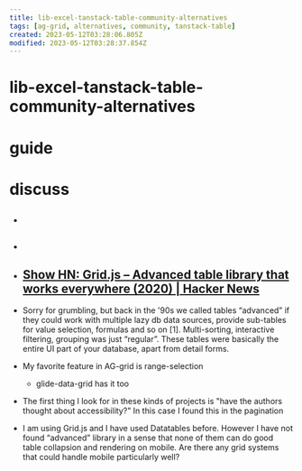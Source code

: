 ```yaml
---
title: lib-excel-tanstack-table-community-alternatives
tags: [ag-grid, alternatives, community, tanstack-table]
created: 2023-05-12T03:28:06.805Z
modified: 2023-05-12T03:28:37.854Z
---
```


# lib-excel-tanstack-table-community-alternatives

# guide

# discuss
- ## 

- ## 

- ## [Show HN: Grid.js – Advanced table library that works everywhere (2020) | Hacker News](https://news.ycombinator.com/item?id=31626268)
- Sorry for grumbling, but back in the '90s we called tables “advanced” if they could work with multiple lazy db data sources, provide sub-tables for value selection, formulas and so on [1]. Multi-sorting, interactive filtering, grouping was just “regular”. These tables were basically the entire UI part of your database, apart from detail forms.

- My favorite feature in AG-grid is range-selection
  - glide-data-grid has it too

- The first thing I look for in these kinds of projects is "have the authors thought about accessibility?" In this case I found this in the pagination

- I am using Grid.js and I have used Datatables before. However I have not found “advanced” library in a sense that none of them can do good table collapsion and rendering on mobile. Are there any grid systems that could handle mobile particularly well?
